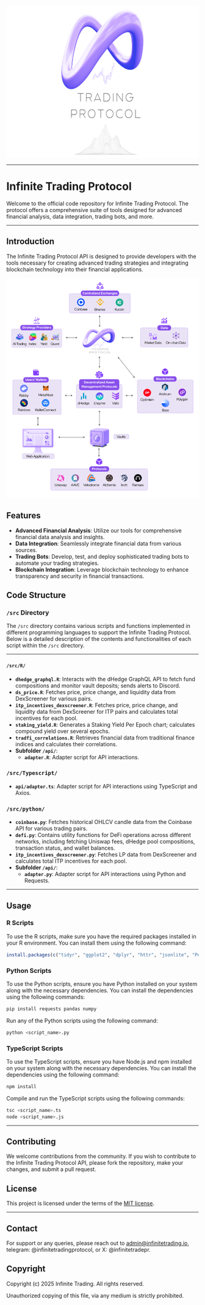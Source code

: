 <p align="center">
  <img src="https://github.com/InfiniteTradingProtocol/infinite-trading-protocol/blob/main/logos/Infinite_Trading_Protocol_Surface.png" alt="Infinite Trading Protocol Logo" width="800" height="400"/>
</p>

---

# Infinite Trading Protocol 

Welcome to the official code repository for Infinite Trading Protocol. The protocol offers a comprehensive suite of tools designed for advanced financial analysis, data integration, trading bots, and more.

---

## Introduction

The Infinite Trading Protocol API is designed to provide developers with the tools necessary for creating advanced trading strategies and integrating blockchain technology into their financial applications.

<p align="center">
  <img src="https://github.com/InfiniteTradingProtocol/infinite-trading-protocol/blob/main/logos/diagram.png" alt="Infinite Trading Protocol Diagram"/>
</p>

## Features

- **Advanced Financial Analysis**: Utilize our tools for comprehensive financial data analysis and insights.
- **Data Integration**: Seamlessly integrate financial data from various sources.
- **Trading Bots**: Develop, test, and deploy sophisticated trading bots to automate your trading strategies.
- **Blockchain Integration**: Leverage blockchain technology to enhance transparency and security in financial transactions.

## Code Structure

### `/src` Directory

The `/src` directory contains various scripts and functions implemented in different programming languages to support the Infinite Trading Protocol. Below is a detailed description of the contents and functionalities of each script within the `/src` directory.

---

#### `/src/R/`

- **`dhedge_graphql.R`**: Interacts with the dHedge GraphQL API to fetch fund compositions and monitor vault deposits; sends alerts to Discord.
- **`ds_price.R`**: Fetches price, price change, and liquidity data from DexScreener for various pairs.
- **`itp_incentives_dexscreener.R`**: Fetches price, price change, and liquidity data from DexScreener for ITP pairs and calculates total incentives for each pool.
- **`staking_yield.R`**: Generates a Staking Yield Per Epoch chart; calculates compound yield over several epochs.
- **`tradfi_correlations.R`**: Retrieves financial data from traditional finance indices and calculates their correlations.
- **Subfolder `/api/`**:
  - **`adapter.R`**: Adapter script for API interactions.

### `/src/Typescript/`

- **`api/adapter.ts`**: Adapter script for API interactions using TypeScript and Axios.

### `/src/python/`

- **`coinbase.py`**: Fetches historical OHLCV candle data from the Coinbase API for various trading pairs.
- **`defi.py`**: Contains utility functions for DeFi operations across different networks, including fetching Uniswap fees, dHedge pool compositions, transaction status, and wallet balances.
- **`itp_incentives_dexscreener.py`**: Fetches LP data from DexScreener and calculates total ITP incentives for each pool.
- **Subfolder `/api/`**:
  - **`adapter.py`**: Adapter script for API interactions using Python and Requests.

---

## Usage

### R Scripts

To use the R scripts, make sure you have the required packages installed in your R environment. You can install them using the following command:

```R
install.packages(c("tidyr", "ggplot2", "dplyr", "httr", "jsonlite", "PerformanceAnalytics", "quantmod", "xts"))
```

### Python Scripts

To use the Python scripts, ensure you have Python installed on your system along with the necessary dependencies. You can install the dependencies using the following commands:

```sh
pip install requests pandas numpy
```

Run any of the Python scripts using the following command:

```sh
python <script_name>.py
```

### TypeScript Scripts

To use the TypeScript scripts, ensure you have Node.js and npm installed on your system along with the necessary dependencies. You can install the dependencies using the following command:

```sh
npm install
```

Compile and run the TypeScript scripts using the following commands:

```sh
tsc <script_name>.ts
node <script_name>.js
```

---

## Contributing

We welcome contributions from the community. If you wish to contribute to the Infinite Trading Protocol API, please fork the repository, make your changes, and submit a pull request.

## License

This project is licensed under the terms of the [MIT license](LICENSE).

---

## Contact

For support or any queries, please reach out to admin@infinitetrading.io, telegram: @infinitetradingprotocol, or X: @infinitetradepr.

## Copyright

Copyright (c) 2025 Infinite Trading. All rights reserved.

Unauthorized copying of this file, via any medium is strictly prohibited.
```
